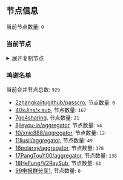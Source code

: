 
## 节点信息
当前节点数量: `0`
### 当前节点
<details>
  <summary>展开复制节点</summary>

    

</details>

### 鸣谢名单
当前合并节点总数: `929`
- [2zhangkaiitugithub/passcro](https://github.com/zhangkaiitugithub/passcro), 节点数量: `0`
- [40xJins/x.sub](https://github.com/0xJins/x.sub), 节点数量: `167`
- [7go4sharing](https://github.com/go4sharing), 节点数量: `21`
- [8jieyou-io/aggregator](https://github.com/jieyou-io/aggregator), 节点数量: `54`
- [10/xnic888/aggregator](https://github.com/xnic888/aggregator), 节点数量: `12`
- [11liusil/aggregator](https://github.com/liusil/aggregator), 节点数量: `49`
- [16polarxy/aggregator](https://github.com/polarxy/aggregator), 节点数量: `378`
- [17PangTouY00/aggregator](https://github.com/PangTouY00/aggregator), 节点数量: `138`
- [18HeFung/V2RaySub](https://github.com/HeFung/V2RaySub), 节点数量: `63`
- [99电报群分享1](https://github.com/cdddbc/getAirport), 节点数量: `0`


